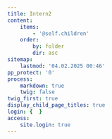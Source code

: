 ```yaml
---
title: Intern2
content:
    items:
        - '@self.children'
    order:
        by: folder
        dir: asc
sitemap:
    lastmod: '04.02.2025 00:46'
pp_protect: '0'
process:
    markdown: true
    twig: false
twig_first: true
display_child_page_titles: true
login: {  }
access:
    site.login: true
---
```


